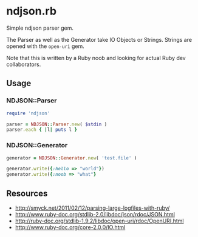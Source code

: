 # ndjson.rb

Simple ndjson parser gem. 

The Parser as well as the Generator take IO Objects or Strings. Strings are
opened with the `open-uri` gem.

Note that this is written by a Ruby noob and looking for actual Ruby dev
collaborators.


## Usage

### NDJSON::Parser
```rb
require 'ndjson'

parser = NDJSON::Parser.new( $stdin )
parser.each { |l| puts l }
```

### NDJSON::Generator
```rb
generator = NDJSON::Generator.new( 'test.file' )

generator.write({:hello => "world"})
generator.write({:noob => "what"}
```


## Resources

* http://smyck.net/2011/02/12/parsing-large-logfiles-with-ruby/
* http://www.ruby-doc.org/stdlib-2.0/libdoc/json/rdoc/JSON.html
* http://ruby-doc.org/stdlib-1.9.2/libdoc/open-uri/rdoc/OpenURI.html
* http://www.ruby-doc.org/core-2.0.0/IO.html